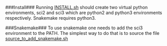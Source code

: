 ###Install###
Running [INSTALL.sh](https://bitbucket.org/orebro-ngbi/microbiome-workflow/raw/master/INSTALL.sh) should create two virtual python environments, sci2 and sci3 which are python2 and python3 environments respectively. Snakemake requires python3.

###Snakemake###
To use snakemake one needs to add the sci3 environment to the PATH. The simplest way to do that is to source the file [source_to_add_snakemake.sh](https://bitbucket.org/orebro-ngbi/microbiome-workflow/raw/master/source_to_add_snakemake.sh)